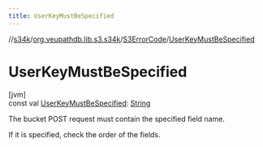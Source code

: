 ```yaml
---
title: UserKeyMustBeSpecified
---
```

//[s34k](../../../index.html)/[org.veupathdb.lib.s3.s34k](../index.html)/[S3ErrorCode](index.html)/[UserKeyMustBeSpecified](-user-key-must-be-specified.html)



# UserKeyMustBeSpecified



[jvm]\
const val [UserKeyMustBeSpecified](-user-key-must-be-specified.html): [String](https://kotlinlang.org/api/latest/jvm/stdlib/kotlin/-string/index.html)



The bucket POST request must contain the specified field name.



If it is specified, check the order of the fields.




